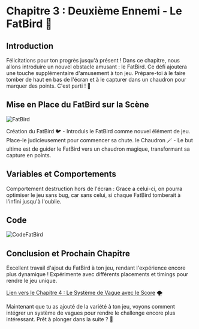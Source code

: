 # Chapitre 3 : Deuxième Ennemi - Le FatBird 🦜
## Introduction
Félicitations pour ton progrès jusqu'à présent ! Dans ce chapitre, nous allons introduire un nouvel obstacle amusant : le FatBird. Ce défi ajoutera une touche supplémentaire d'amusement à ton jeu. Prépare-toi à le faire tomber de haut en bas de l'écran et à le capturer dans un chaudron pour marquer des points. C'est parti ! 🤩

## Mise en Place du FatBird sur la Scène

![FatBird](Images/FatBird.png)

Création du FatBird 🐦 - Introduis le FatBird comme nouvel élément de jeu. Place-le judicieusement pour commencer sa chute.
le Chaudron 🪄 - Le but ultime est de guider le FatBird vers un chaudron magique, transformant sa capture en points.

## Variables et Comportements

Comportement destruction hors de l'écran : Grace a celui-ci, on pourra optimiser le jeu sans bug, car sans celui, si chaque FatBird tomberait à l'infini jusqu'à l'oublie.

## Code

![CodeFatBird](Images/CodeFatBird.png)

## Conclusion et Prochain Chapitre

Excellent travail d'ajout du FatBird à ton jeu, rendant l'expérience encore plus dynamique ! Expérimente avec différents placements et timings pour rendre le jeu unique.

[Lien vers le Chapitre 4 : Le Système de Vague avec le Score](https://github.com/g404-code-gaming/BirdHunt/blob/main/Création-Du-Jeu/4.Système%20De%20Vague.md) 🌪️

Maintenant que tu as ajouté de la variété à ton jeu, voyons comment intégrer un système de vagues pour rendre le challenge encore plus intéressant. Prêt à plonger dans la suite ? 🌊
